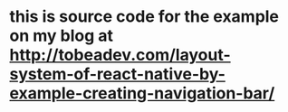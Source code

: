 # this is source code for the example on my blog at http://tobeadev.com/layout-system-of-react-native-by-example-creating-navigation-bar/
